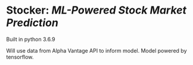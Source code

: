 # Stocker: ***ML-Powered Stock Market Prediction***

Built in python 3.6.9

Will use data from Alpha Vantage API to inform model.
Model powered by tensorflow.
